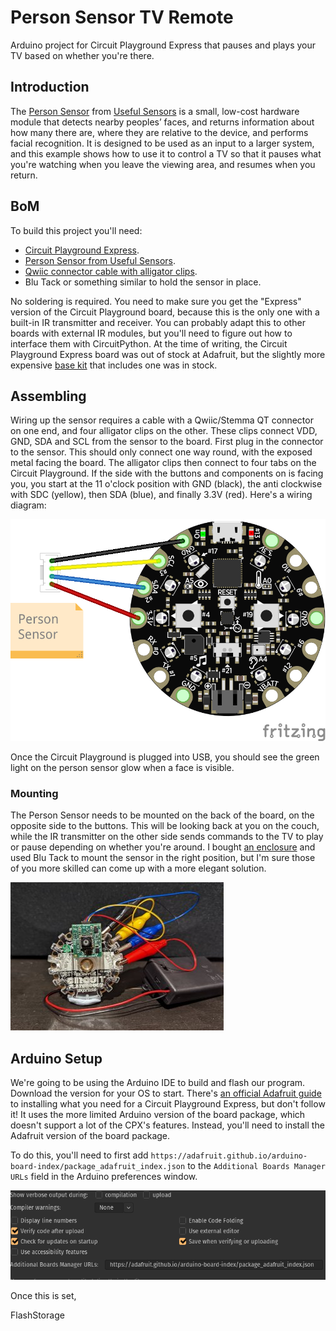 # Person Sensor TV Remote
Arduino project for Circuit Playground Express that pauses and plays your TV based on whether you're there.

## Introduction

The [Person Sensor](https://usfl.ink/ps) from [Useful Sensors](https://usefulsensors.com)
is a small, low-cost hardware module that detects nearby peoples’ faces, and
returns information about how many there are, where they are relative to the
device, and performs facial recognition. It is designed to be used as an input
to a larger system, and this example shows how to use it to control a TV so that
it pauses what you're watching when you leave the viewing area, and resumes when
you return.

## BoM

To build this project you'll need:

 - [Circuit Playground Express](https://www.adafruit.com/product/3333).
 - [Person Sensor from Useful Sensors](https://usfl.ink/ps).
 - [Qwiic connector cable with alligator clips](https://www.adafruit.com/product/4398).
 - Blu Tack or something similar to hold the sensor in place.

No soldering is required. You need to make sure you get the "Express" version of
the Circuit Playground board, because this is the only one with a built-in IR
transmitter and receiver. You can probably adapt this to other boards with
external IR modules, but you'll need to figure out how to interface them with
CircuitPython. At the time of writing, the Circuit Playground Express board was
out of stock at Adafruit, but the slightly more expensive [base kit](https://www.adafruit.com/product/3517)
that includes one was in stock.

## Assembling

Wiring up the sensor requires a cable with a Qwiic/Stemma QT connector on one
end, and four alligator clips on the other. These clips connect VDD, GND, SDA
and SCL from the sensor to the board. First plug in the connector to the sensor.
This should only connect one way round, with the exposed metal facing the board.
The alligator clips then connect to four tabs on the Circuit Playground. If the
side with the buttons and components on is facing you, you start at the 11 
o'clock position with GND (black), the anti clockwise with SDC (yellow), then
SDA (blue), and finally 3.3V (red). Here's a wiring diagram:

![Person Sensor TV Remote Wiring Diagram](pico_person_sensor_tv_remote_bb.png)

Once the Circuit Playground is plugged into USB, you should see the green light
on the person sensor glow when a face is visible.

### Mounting

The Person Sensor needs to be mounted on the back of the board, on the opposite
side to the buttons. This will be looking back at you on the couch, while the IR
transmitter on the other side sends commands to the TV to play or pause
depending on whether you're around. I bought [an enclosure](https://www.adafruit.com/product/3915)
and used Blu Tack to mount the sensor in the right position, but I'm sure those
of you more skilled can come up with a more elegant solution.

![Blu Tack mounting horror](tv_sensor_mounting.jpg)

## Arduino Setup

We're going to be using the Arduino IDE to build and flash our program. Download
the version for your OS to start. There's [an official Adafruit guide](https://learn.adafruit.com/adafruit-circuit-playground-express/set-up-arduino-ide)
to installing what you need for a Circuit Playground Express, but don't follow
it! It uses the more limited Arduino version of the board package, which doesn't
support a lot of the CPX's features. Instead, you'll need to install the
Adafruit version of the board package.

To do this, you'll need to first add `https://adafruit.github.io/arduino-board-index/package_adafruit_index.json`
to the `Additional Boards Manager URLs` field in the Arduino preferences window.

![Arduino preferences](board_url.png)

Once this is set, 


FlashStorage